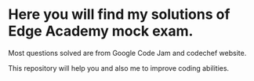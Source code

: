 # Here you will find my solutions of Edge Academy mock exam.

Most questions solved are from Google Code Jam and codechef website.

This repository will help you and also me to improve coding abilities.

